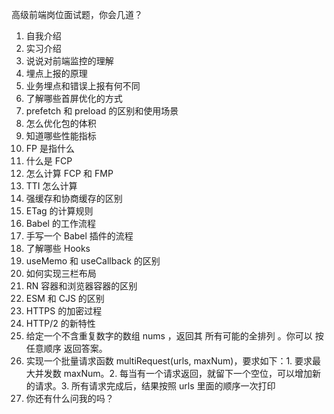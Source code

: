 高级前端岗位面试题，你会几道？ 

1. 自我介绍
2. 实习介绍
3. 说说对前端监控的理解
4. 埋点上报的原理
5. 业务埋点和错误上报有何不同
6. 了解哪些首屏优化的方式
7. prefetch 和 preload 的区别和使用场景
8. 怎么优化包的体积
8. 知道哪些性能指标
9. FP 是指什么
10. 什么是 FCP
11. 怎么计算 FCP 和 FMP
12. TTI 怎么计算
13. 强缓存和协商缓存的区别
14. ETag 的计算规则
15. Babel 的工作流程
16. 手写一个 Babel 插件的流程
17. 了解哪些 Hooks
18. useMemo 和 useCallback 的区别
19. 如何实现三栏布局
20. RN 容器和浏览器容器的区别
21. ESM 和 CJS 的区别
22. HTTPS 的加密过程
23. HTTP/2 的新特性
24. 给定一个不含重复数字的数组 nums ，返回其 所有可能的全排列 。你可以 按任意顺序 返回答案。
25. 实现一个批量请求函数 multiRequest(urls, maxNum)，要求如下：1. 要求最大并发数 maxNum。2. 每当有一个请求返回，就留下一个空位，可以增加新的请求。3. 所有请求完成后，结果按照 urls 里面的顺序一次打印
26. 你还有什么问我的吗？